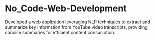 # No_Code-Web-Development
Developed a web application leveraging NLP techniques to extract and summarize key information from YouTube video transcripts, providing concise summaries for efficient content consumption.
